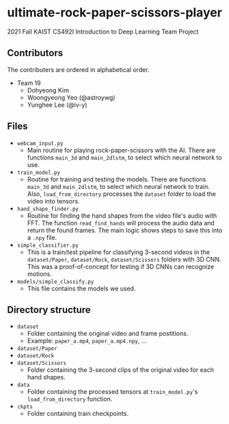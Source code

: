 # ultimate-rock-paper-scissors-player

2021 Fall KAIST CS492I Introduction to Deep Learning Team Project

## Contributors

The contributers are ordered in alphabetical order.

- Team 19
  - Dohyeong Kim
  - Woongyeong Yeo (@astroywg)
  - Yunghee Lee (@iv-y)

## Files

- `webcam_input.py`
  - Main routine for playing rock-paper-scissors with the AI. There are functions `main_3d` and `main_2dlstm`, to select which neural network to use.
- `train_model.py`
  - Routine for training and testing the models. There are functions `main_3d` and `main_2dlstm`, to select which neural network to train. Also, `load_from_directory` processes the `dataset` folder to load the video into tensors.
- `hand_shape_finder.py`
  - Routine for finding the hand shapes from the video file's audio with FFT. The function `read_find_hands` will process the audio data and return the found frames. The main logic shows steps to save this into a `.npy` file.
- `simple_classifier.py`
  - This is a train/test pipeline for classifying 3-second videos in the `dataset/Paper`, `dataset/Rock`, `dataset/Scissors` folders with 3D CNN. This was a proof-of-concept for testing if 3D CNNs can recognize motions. 
- `models/simple_classify.py`
  - This file contains the models we used.

## Directory structure

- `dataset`
  - Folder containing the original video and frame postitions. 
  - Example: `paper_a.mp4`, `paper_a.mp4.npy`, ...
- `dataset/Paper`
- `dataset/Rock`
- `dataset/Scissors`
  - Folder containing the 3-second clips of the original video for each hand shapes. 
- `data`
  - Folder containing the processed tensors at `train_model.py`'s `load_from_directory` function.
- `ckpts`
  - Folder containing train checkpoints.